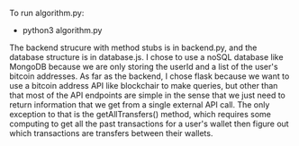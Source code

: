 To run algorithm.py: 

- python3 algorithm.py


The backend strucure with method stubs is in backend.py, and the database structure is in database.js. I chose to use a noSQL database like MongoDB because we are only storing the userId and a list of the user's bitcoin addresses. As far as the backend, I chose flask because we want to use a bitcoin address API like blockchair to make queries, but other than that most of the API endpoints are simple in the sense that we just need to return information that we get from a single external API call. The only exception to that is the getAllTransfers() method, which requires some computing to get all the past transactions for a user's wallet then figure out which transactions are transfers between their wallets. 